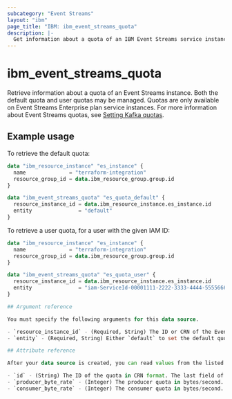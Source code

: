```yaml
---
subcategory: "Event Streams"
layout: "ibm"
page_title: "IBM: ibm_event_streams_quota"
description: |-
  Get information about a quota of an IBM Event Streams service instance.
---
```


# ibm_event_streams_quota

Retrieve information about a quota of an Event Streams instance. Both the default quota and user quotas may be managed. Quotas are only available on Event Streams Enterprise plan service instances. For more information about Event Streams quotas, see [Setting Kafka quotas](https://cloud.ibm.com/docs/EventStreams?topic=EventStreams-enabling_kafka_quotas).

## Example usage

To retrieve the default quota:

```terraform
data "ibm_resource_instance" "es_instance" {
  name              = "terraform-integration"
  resource_group_id = data.ibm_resource_group.group.id
}

data "ibm_event_streams_quota" "es_quota_default" {
  resource_instance_id = data.ibm_resource_instance.es_instance.id
  entity               = "default"
}
```

To retrieve a user quota, for a user with the given IAM ID:

```terraform
data "ibm_resource_instance" "es_instance" {
  name              = "terraform-integration"
  resource_group_id = data.ibm_resource_group.group.id
}

data "ibm_event_streams_quota" "es_quota_user" {
  resource_instance_id = data.ibm_resource_instance.es_instance.id
  entity               = "iam-ServiceId-00001111-2222-3333-4444-555566667777"
}

## Argument reference

You must specify the following arguments for this data source.

- `resource_instance_id` - (Required, String) The ID or CRN of the Event Streams service instance.
- `entity` - (Required, String) Either `default` to set the default quota, or an IAM ID for a user quota.

## Attribute reference

After your data source is created, you can read values from the listed arguments and the following attributes.

- `id` - (String) The ID of the quota in CRN format. The last field of the CRN is either `default`, or the IAM ID of the user. For example, `crn:v1:bluemix:public:messagehub:us-south:a/6db1b0d0b5c54ee5c201552547febcd8:ffffffff-eeee-dddd-cccc-bbbbaaaa9999:quota:default`, or `crn:v1:bluemix:public:messagehub:us-south:a/6db1b0d0b5c54ee5c201552547febcd8:ffffffff-eeee-dddd-cccc-bbbbaaaa9999:quota:iam-ServiceId-00001111-2222-3333-4444-555566667777`.
- `producer_byte_rate` - (Integer) The producer quota in bytes/second. If no producer quota is set, this is -1.
- `consumer_byte_rate` - (Integer) The consumer quota in bytes/second. If no consumer quota is set, this is -1.
